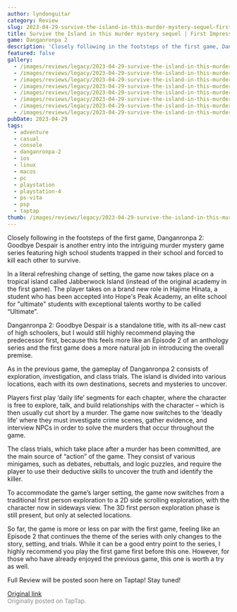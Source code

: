 ```yaml
---
author: lyndonguitar
category: Review
slug: 2023-04-29-survive-the-island-in-this-murder-mystery-sequel-first-impressions-danganronpa-2
title: Survive the Island in this murder mystery sequel | First Impressions - Danganronpa 2
game: Danganronpa 2
description: 'Closely following in the footsteps of the first game, Danganronpa 2: Goodbye Despair is another entry into the intriguing murder mystery game series featuring high school students trapped in their school and forced to kill each other to survive.'
featured: false
gallery:
  - /images/reviews/legacy/2023-04-29-survive-the-island-in-this-murder-mystery-sequel--first-impressions---danganronpa-2-0.avif
  - /images/reviews/legacy/2023-04-29-survive-the-island-in-this-murder-mystery-sequel--first-impressions---danganronpa-2-1.avif
  - /images/reviews/legacy/2023-04-29-survive-the-island-in-this-murder-mystery-sequel--first-impressions---danganronpa-2-2.avif
  - /images/reviews/legacy/2023-04-29-survive-the-island-in-this-murder-mystery-sequel--first-impressions---danganronpa-2-3.avif
  - /images/reviews/legacy/2023-04-29-survive-the-island-in-this-murder-mystery-sequel--first-impressions---danganronpa-2-4.avif
  - /images/reviews/legacy/2023-04-29-survive-the-island-in-this-murder-mystery-sequel--first-impressions---danganronpa-2-5.avif
  - /images/reviews/legacy/2023-04-29-survive-the-island-in-this-murder-mystery-sequel--first-impressions---danganronpa-2-6.avif
  - /images/reviews/legacy/2023-04-29-survive-the-island-in-this-murder-mystery-sequel--first-impressions---danganronpa-2-7.avif
pubDate: 2023-04-29
tags:
  - adventure
  - casual
  - console
  - danganronpa-2
  - ios
  - linux
  - macos
  - pc
  - playstation
  - playstation-4
  - ps-vita
  - psp
  - taptap
thumb: /images/reviews/legacy/2023-04-29-survive-the-island-in-this-murder-mystery-sequel--first-impressions---danganronpa-2-0.avif
---
```


Closely following in the footsteps of the first game, Danganronpa 2: Goodbye Despair is another entry into the intriguing murder mystery game series featuring high school students trapped in their school and forced to kill each other to survive.

In a literal refreshing change of setting, the game now takes place on a tropical island called Jabberwock Island (instead of the original academy in the first game). The player takes on a brand new role in Hajime Hinata, a student who has been accepted into Hope's Peak Academy, an elite school for "ultimate" students with exceptional talents worthy to be called “Ultimate”.

Danganronpa 2: Goodbye Despair is a standalone title, with its all-new cast of high schoolers, but I would still highly recommend playing the predecessor first, because this feels more like an Episode 2 of an anthology series and the first game does a more natural job in introducing the overall premise.

As in the previous game, the gameplay of Danganronpa 2 consists of exploration, investigation, and class trials. The island is divided into various locations, each with its own destinations, secrets and mysteries to uncover.

Players first play ‘daily life’ segments for each chapter, where the character is free to explore, talk, and build relationships with the character – which is then usually cut short by a murder. The game now switches to the ‘deadly life’ where they must investigate crime scenes, gather evidence, and interview NPCs in order to solve the murders that occur throughout the game.

The class trials, which take place after a murder has been committed, are the main source of “action” of the game. They consist of various minigames, such as debates, rebuttals, and logic puzzles, and require the player to use their deductive skills to uncover the truth and identify the killer.

To accommodate the game’s larger setting, the game now switches from a traditional first person exploration to a 2D side scrolling exploration, with the character now in sideways view. The 3D first person exploration phase is still present, but only at selected locations.

So far, the game is more or less on par with the first game, feeling like an Episode 2 that continues the theme of the series with only changes to the story, setting, and trials. While it can be a good entry point to the series, I highly recommend you play the first game first before this one. However, for those who have already enjoyed the previous game, this one is worth a try as well.

Full Review will be posted soon here on Taptap! Stay tuned!

[Original link](https://www.taptap.io/post/5275620)<br><span style="font-size: 0.95em; color: #888;">Originally posted on TapTap.</span>